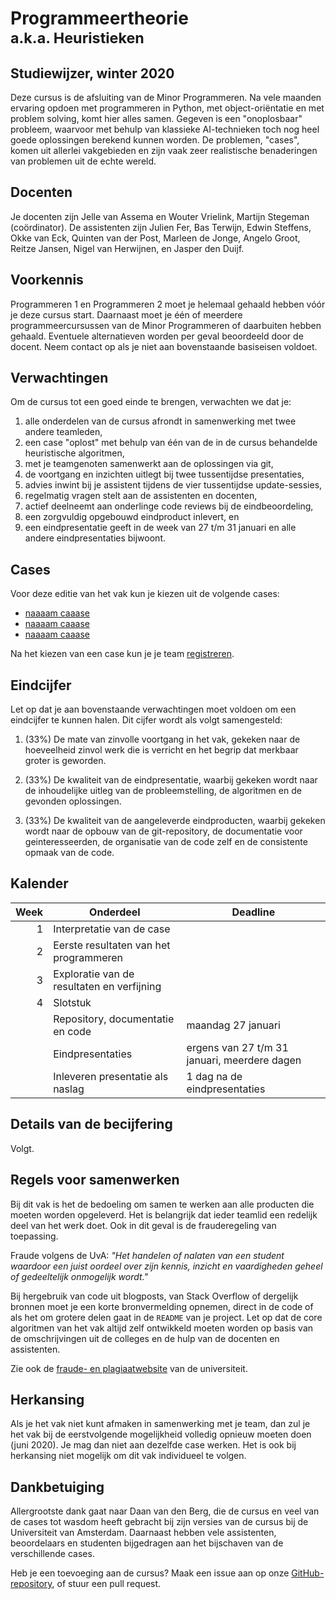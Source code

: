 # Programmeertheorie<br><small>a.k.a. Heuristieken</small>

## Studiewijzer, winter 2020

Deze cursus is de afsluiting van de Minor Programmeren. Na vele maanden ervaring opdoen met programmeren in Python, met object-oriëntatie en met problem solving, komt hier alles samen. Gegeven is een "onoplosbaar" probleem, waarvoor met behulp van klassieke AI-technieken toch nog heel goede oplossingen berekend kunnen worden. De problemen, "cases", komen uit allerlei vakgebieden en zijn vaak zeer realistische benaderingen van problemen uit de echte wereld.


## Docenten

Je docenten zijn Jelle van Assema en Wouter Vrielink, Martijn Stegeman (coördinator). De assistenten zijn Julien Fer, Bas Terwijn, Edwin Steffens, Okke van Eck, Quinten van der Post, Marleen de Jonge, Angelo Groot, Reitze Jansen, Nigel van Herwijnen, en Jasper den Duijf.


## Voorkennis

Programmeren 1 en Programmeren 2 moet je helemaal gehaald hebben vóór je deze cursus start. Daarnaast moet je één of meerdere programmeercursussen van de Minor Programmeren of daarbuiten hebben gehaald. Eventuele alternatieven worden per geval beoordeeld door de docent. Neem contact op als je niet aan bovenstaande basiseisen voldoet.


## Verwachtingen

Om de cursus tot een goed einde te brengen, verwachten we dat je:

1. alle onderdelen van de cursus afrondt in samenwerking met twee andere teamleden,
1. een case "oplost" met behulp van één van de in de cursus behandelde heuristische algoritmen,
1. met je teamgenoten samenwerkt aan de oplossingen via git,
1. de voortgang en inzichten uitlegt bij twee tussentijdse presentaties,
1. advies inwint bij je assistent tijdens de vier tussentijdse update-sessies,
1. regelmatig vragen stelt aan de assistenten en docenten,
1. actief deelneemt aan onderlinge code reviews bij de eindbeoordeling,
1. een zorgvuldig opgebouwd eindproduct inlevert, en
1. een eindpresentatie geeft in de week van 27 t/m 31 januari en alle andere eindpresentaties bijwoont.


## Cases

Voor deze editie van het vak kun je kiezen uit de volgende cases:

- [naaaam caaase](/cases/naaaam)
- [naaaam caaase](/cases/naaaam)
- [naaaam caaase](/cases/naaaam)

Na het kiezen van een case kun je je team [registreren](/register).


## Eindcijfer

Let op dat je aan bovenstaande verwachtingen moet voldoen om een eindcijfer te kunnen halen. Dit cijfer wordt als volgt samengesteld:

1. (33%) De mate van zinvolle voortgang in het vak, gekeken naar de hoeveelheid zinvol werk die is verricht en het begrip dat merkbaar groter is geworden.

1. (33%) De kwaliteit van de eindpresentatie, waarbij gekeken wordt naar de inhoudelijke uitleg van de probleemstelling, de algoritmen en de gevonden oplossingen.

1. (33%) De kwaliteit van de aangeleverde eindproducten, waarbij gekeken wordt naar de opbouw van de git-repository, de documentatie voor geinteresseerden, de organisatie van de code zelf en de consistente opmaak van de code.


## Kalender

| Week | Onderdeel                        | Deadline                                     |  
| ---: | -------------------------------- | -------------------------------------------- |  
|    1 | Interpretatie van de case        |                                              |  
|    2 | Eerste resultaten van het programmeren |                                        |  
|    3 | Exploratie van de resultaten en verfijning |                                    |  
|    4 | Slotstuk                         |                                              |  
|      | Repository, documentatie en code | maandag 27 januari                           |  
|      | Eindpresentaties                 | ergens van 27 t/m 31 januari, meerdere dagen |  
|      | Inleveren presentatie als naslag | 1 dag na de eindpresentaties                 |  


## Details van de becijfering

Volgt.


## Regels voor samenwerken

Bij dit vak is het de bedoeling om samen te werken aan alle producten die moeten worden opgeleverd. Het is belangrijk dat ieder teamlid een redelijk deel van het werk doet. Ook in dit geval is de frauderegeling van toepassing.

Fraude volgens de UvA: *"Het handelen of nalaten van een student waardoor een juist oordeel over zijn kennis, inzicht en vaardigheden geheel of gedeeltelijk onmogelijk wordt."*

Bij hergebruik van code uit blogposts, van Stack Overflow of dergelijk bronnen moet je een korte bronvermelding opnemen, direct in de code of als het om grotere delen gaat in de `README` van je project. Let op dat de core algoritmen van het vak altijd zelf ontwikkeld moeten worden op basis van de omschrijvingen uit de colleges en de hulp van de docenten en assistenten.

Zie ook de [fraude- en plagiaatwebsite](http://www.uva.nl/plagiaat) van de universiteit.


## Herkansing

Als je het vak niet kunt afmaken in samenwerking met je team, dan zul je het vak bij de eerstvolgende mogelijkheid volledig opnieuw moeten doen (juni 2020). Je mag dan niet aan dezelfde case werken. Het is ook bij herkansing niet mogelijk om dit vak individueel te volgen.


## Dankbetuiging

Allergrootste dank gaat naar Daan van den Berg, die de cursus en veel van de cases tot wasdom heeft gebracht bij zijn versies van de cursus bij de Universiteit van Amsterdam. Daarnaast hebben vele assistenten, beoordelaars en studenten bijgedragen aan het bijschaven van de verschillende cases.

Heb je een toevoeging aan de cursus? Maak een issue aan op onze [GitHub-repository](https://github.com/minprog/heuristieken), of stuur een pull request.
